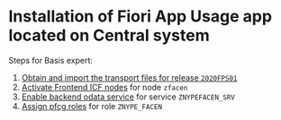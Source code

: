 # Installation of Fiori App Usage app located on Central system

Steps for Basis expert:

1. [Obtain and import the transport files for release `2020FPS01`](../../../inst/step-1)
2. [Activate Frontend ICF nodes](../../../inst/step-2) for node `zfacen`
3. [Enable backend odata service](../../../inst/step-3) for service `ZNYPEFACEN_SRV`
4. [Assign pfcg roles](../../../inst/step-4) for role `ZNYPE_FACEN`